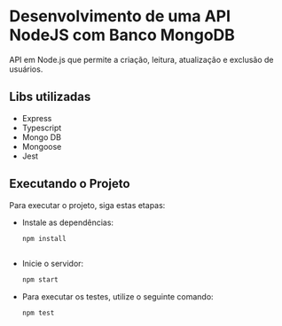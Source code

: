 # Desenvolvimento de uma API NodeJS com Banco MongoDB
API em Node.js que permite a criação, leitura, atualização e exclusão de usuários.

## Libs utilizadas
- Express
- Typescript
- Mongo DB
- Mongoose
- Jest

## Executando o Projeto

Para executar o projeto, siga estas etapas:
- Instale as dependências:
  ```bash
  npm install
 
- Inicie o servidor:
  ```bash
  npm start

- Para executar os testes, utilize o seguinte comando:
   ```bash
   npm test
